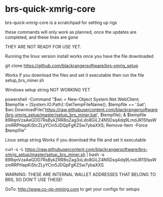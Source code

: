 # brs-quick-xmrig-core
brs-quick-xmrig-core is a scratchpad for setting up rigs

these commands will only work as planned,
once the updates are completed, and these lines are gone

THEY ARE NOT READY FOR USE YET.

Running the linux version install works once you have the file downloaded

git clone https://github.com/blackrangersoftware/brs-xmrig_setup

Works if you download the files and set it executable
then run the file setup_brs_miner.sh

Windows setup string
NOT WORKING YET

powershell -Command "$wc = New-Object System.Net.WebClient; $tempfile = [System.IO.Path]::GetTempFileName(); $tempfile += '.bat'; $wc.DownloadFile('https://raw.githubusercontent.com/blackrangersoftware/brs-xmrig_setup/master/setup_brs_miner.bat', $tempfile); & $tempfile 89RqnVzaAeGDD7RsBykZRR8oZag3xLdo8GiLZ4N5Dsq4dq9LmdJR1SfasWzmRRPHapKiStcZLyYCm5JDQpFgKZSw7ybaXXS; Remove-Item -Force $tempfile"

Linux setup string
Works if you download the file and set it executable

curl -s -L https://raw.githubusercontent.com/blackrangersoftware/brs-xmrig_setup/master/setup_brs_miner.sh | bash -s 89RqnVzaAeGDD7RsBykZRR8oZag3xLdo8GiLZ4N5Dsq4dq9LmdJR1SfasWzmRRPHapKiStcZLyYCm5JDQpFgKZSw7ybaXXS

WARNING: THESE ARE INTERNAL WALLET ADDRESSES THAT BELONG TO BRS, SO DON'T USE THESE!

GoTo: http://www.co-op-mining.com to get your configs for setups
